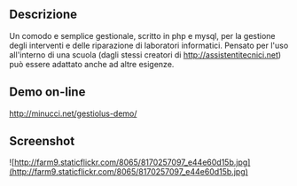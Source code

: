 ## Descrizione ##
Un comodo e semplice gestionale, scritto in php e mysql, per la gestione degli interventi e delle riparazione di laboratori informatici.
Pensato per l'uso all'interno di una scuola (dagli stessi creatori di http://assistentitecnici.net) può essere adattato anche ad altre esigenze.

## Demo on-line ##
http://minucci.net/gestiolus-demo/

## Screenshot ##

![http://farm9.staticflickr.com/8065/8170257097_e44e60d15b.jpg](http://farm9.staticflickr.com/8065/8170257097_e44e60d15b.jpg)